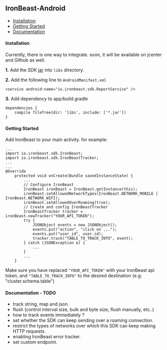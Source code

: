 ## IronBeast-Android

- [Installation](#installation)
- [Getting Started](#getting-started)
- [Documentation](#documentation)

#### Installation
Currently, there is one way to integrate.
soon, it will be available on jcenter and Github as well.  

**1.** Add the SDK [jar](https://drive.google.com/a/ironsrc.com/file/d/0BzvglFf2CT9kaXM5bkJHd0RycHc/view?ts=568e6879)
into `libs` directory.

**2.** Add the following line to `AndroidManifest.xml`

```
<service android:name="io.ironbeast.sdk.ReportService" />
```

**3.** Add dependency to app/build.gradle

```
dependencies {
    compile fileTree(dir: 'libs', include: ['*.jar'])
}
```

#### Getting Started
Add IronBeast to your main activity. for example:

```
...
import io.ironbeast.sdk.IronBeast;
import io.ironbeast.sdk.IronBeastTracker;
...
...
@Override
    protected void onCreate(Bundle savedInstanceState) {
        ...
        // Configure IronBeast
        IronBeast ironBeast = IronBeast.getInstance(this);
        ironBeast.setAllowedNetworkTypes(IronBeast.NETWORK_MOBILE | IronBeast.NETWORK_WIFI);
        ironBeast.setAllowedOverRoaming(true);
        // Create and config IronBeastTracker
        IronBeastTracker tracker = ironBeast.newTracker("YOUR_API_TOKEN");
        try {
            JSONObject events = new JSONObject();
            events.put("action", "click on ...");
            events.put("user_id", user.id);
            tracker.track("TABLE_TO_TRACK_INTO", event);
        } catch (JSONException e) {
            ...
        }
        ...
    }
```

Make sure you have replaced `"YOUR_API_TOKEN"` with your IronBeast api token,
and `"TABLE_TO_TRACK_INTO"` to the desired destination (e.g: "cluster.schema.table")



#### Documentation - TODO
- track string, map and json.
- flush (control interval size, bulk and byte size, flush manually, etc..)
- how to track events immediately ?
- set whether the SDK can keep sending over a roaming connection.
- restrict the types of networks over which this SDK can keep making HTTP requests.
- enabling IronBeast error tracker.
- set custom endpoint.

